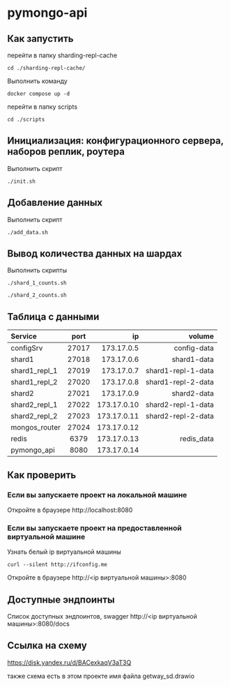 # pymongo-api

## Как запустить

перейти в папку sharding-repl-cache

```shell
cd ./sharding-repl-cache/
```

Выполнить команду

```shell
docker compose up -d
```

перейти в папку scripts

```shell
cd ./scripts
```

## Инициализация: конфигурационного сервера, наборов реплик, роутера

Выполнить скрипт

```shell
./init.sh
```

## Добавление данных

Выполнить скрипт

```shell
./add_data.sh
```

## Вывод количества данных на шардах

Выполнить скрипты

```shell
./shard_1_counts.sh
```

```shell
./shard_2_counts.sh
```

## Таблица с данными

|Service|port|ip|volume|
|:-|:-:|-:|-:|
|configSrv|27017|173.17.0.5|config-data|
|shard1|27018|173.17.0.6|shard1-data|
|shard1_repl_1|27019|173.17.0.7|shard1-repl-1-data|
|shard1_repl_2|27020|173.17.0.8|shard1-repl-2-data|
|shard2|27021|173.17.0.9|shard2-data|
|shard2_repl_1|27022|173.17.0.10|shard2-repl-1-data|
|shard2_repl_2|27023|173.17.0.11|shard2-repl-2-data|
|mongos_router|27024|173.17.0.12||
|redis|6379|173.17.0.13|redis_data|
|pymongo_api|8080|173.17.0.14||

## Как проверить

### Если вы запускаете проект на локальной машине

Откройте в браузере http://localhost:8080

### Если вы запускаете проект на предоставленной виртуальной машине

Узнать белый ip виртуальной машины

```shell
curl --silent http://ifconfig.me
```

Откройте в браузере http://<ip виртуальной машины>:8080

## Доступные эндпоинты

Список доступных эндпоинтов, swagger http://<ip виртуальной машины>:8080/docs

## Ссылка на схему

https://disk.yandex.ru/d/BACexkaqV3aT3Q

также схема есть в этом проекте имя файла getway_sd.drawio

